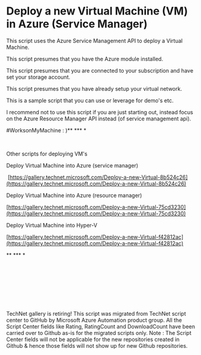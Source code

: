 ﻿Deploy a new Virtual Machine (VM) in Azure (Service Manager)
============================================================

            

This script uses the Azure Service Management API to deploy a Virtual Machine.


This script presumes that you have the Azure module installed.


This script presumes that you are connected to your subscription and have set your storage account.


This script presumes that you have already setup your virtual network.


This is a sample script that you can use or leverage for demo's etc.


I recommend not to use this script if you are just starting out, instead focus on the Azure Resource Manager API instead (of service management api).


#WorksonMyMachine : )** *** *


 


Other scripts for deploying VM's







Deploy Virtual Machine into Azure (service manager)




 [https://gallery.technet.microsoft.com/Deploy-a-new-Virtual-8b524c26](https://gallery.technet.microsoft.com/Deploy-a-new-Virtual-8b524c26)






Deploy Virtual Machine into Azure (resource manager)




[https://gallery.technet.microsoft.com/Deploy-a-new-Virtual-75cd3230](https://gallery.technet.microsoft.com/Deploy-a-new-Virtual-75cd3230)






Deploy Virtual Machine into Hyper-V




[https://gallery.technet.microsoft.com/Deploy-a-new-Virtual-f42812ac](https://gallery.technet.microsoft.com/Deploy-a-new-Virtual-f42812ac)







** *** *


 


 


 

 

        
    
TechNet gallery is retiring! This script was migrated from TechNet script center to GitHub by Microsoft Azure Automation product group. All the Script Center fields like Rating, RatingCount and DownloadCount have been carried over to Github as-is for the migrated scripts only. Note : The Script Center fields will not be applicable for the new repositories created in Github & hence those fields will not show up for new Github repositories.

